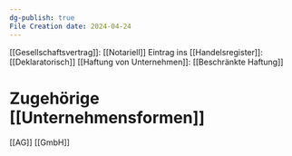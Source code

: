 ```yaml
---
dg-publish: true
File Creation date: 2024-04-24
---
```

[[Gesellschaftsvertrag]]: [[Notariell]]
Eintrag ins [[Handelsregister]]: [[Deklaratorisch]]
[[Haftung von Unternehmen]]: [[Beschränkte Haftung]]
# Zugehörige [[Unternehmensformen]]
[[AG]]
[[GmbH]]
